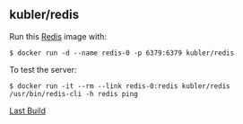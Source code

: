 ## kubler/redis

Run this [Redis][] image with:

    $ docker run -d --name redis-0 -p 6379:6379 kubler/redis

To test the server:

    $ docker run -it --rm --link redis-0:redis kubler/redis /usr/bin/redis-cli -h redis ping

[Last Build][packages]

[Redis]: http://redis.io/
[packages]: PACKAGES.md
